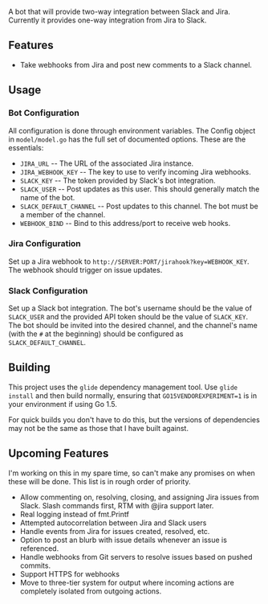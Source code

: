 A bot that will provide two-way integration between Slack and Jira. Currently it provides one-way integration from Jira to Slack.

## Features

* Take webhooks from Jira and post new comments to a Slack channel.

## Usage

### Bot Configuration

All configuration is done through environment variables. The Config object in `model/model.go` has the full set of documented options. These are the essentials:

* `JIRA_URL` -- The URL of the associated Jira instance.
* `JIRA_WEBHOOK_KEY` -- The key to use to verify incoming Jira webhooks.
* `SLACK_KEY` -- The token provided by Slack's bot integration.
* `SLACK_USER` -- Post updates as this user. This should generally match the name of the bot.
* `SLACK_DEFAULT_CHANNEL` -- Post updates to this channel. The bot must be a member of the channel.
* `WEBHOOK_BIND` -- Bind to this address/port to receive web hooks.


### Jira Configuration

Set up a Jira webhook to `http://SERVER:PORT/jirahook?key=WEBHOOK_KEY`. The webhook should trigger on issue updates.

### Slack Configuration

Set up a Slack bot integration. The bot's username should be the value of `SLACK_USER` and the provided API token should be the value of `SLACK_KEY`. The bot should be invited into the desired channel, and the
channel's name (with the `#` at the beginning) should be configured as `SLACK_DEFAULT_CHANNEL`.

## Building

This project uses the `glide` dependency management tool. Use `glide install` and then build normally, ensuring that `GO15VENDOREXPERIMENT=1` is in your environment if using Go 1.5.

For quick builds you don't have to do this, but the versions of dependencies may
not be the same as those that I have built against.

## Upcoming Features

I'm working on this in my spare time, so can't make any promises on when these will be done. This list is in rough order of priority.

* Allow commenting on, resolving, closing, and assigning Jira issues from Slack. Slash commands first, RTM with @jira support later.
* Real logging instead of fmt.Printf
* Attempted autocorrelation between Jira and Slack users
* Handle events from Jira for issues created, resolved, etc.
* Option to post an blurb with issue details whenever an issue is referenced.
* Handle webhooks from Git servers to resolve issues based on pushed commits.
* Support HTTPS for webhooks
* Move to three-tier system for output where incoming actions are completely isolated from outgoing actions.
